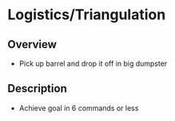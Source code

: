 # Logistics/Triangulation

## Overview

- Pick up barrel and drop it off in big dumpster

## Description

- Achieve goal in 6 commands or less